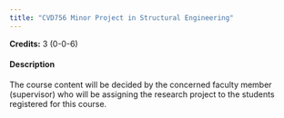 ```yaml
---
title: "CVD756 Minor Project in Structural Engineering"
---
```

**Credits:** 3 (0-0-6)

#### Description
The course content will be decided by the concerned faculty member (supervisor) who will be assigning the research project to the students registered for this course.